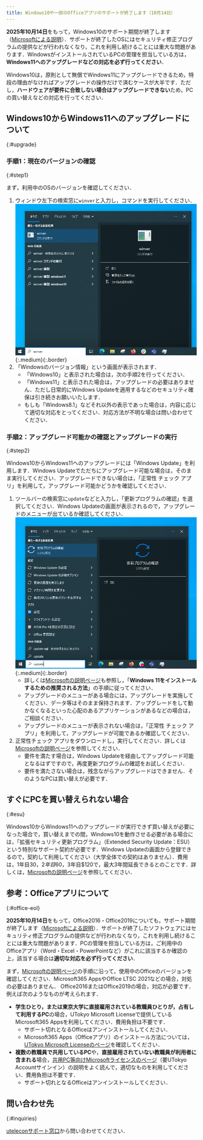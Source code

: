 ```yaml
---
title: Windows10や一部のOfficeアプリのサポートが終了します（10月14日）
---
```


**2025年10月14日**をもって，Windows10のサポート期間が終了します（[Microsoftによる説明](https://www.microsoft.com/ja-jp/windows/end-of-support)）．サポートが終了したOSにはセキュリティ修正プログラムの提供などが行われなくなり，これを利用し続けることには重大な問題があります．WindowsがインストールされているPCの管理を担当している方は，**Windows11へのアップグレードなどの対応を必ず行ってください**．

Windows10は，原則として無償でWindows11にアップグレードできるため，特段の理由がなければアップグレードの操作だけで済むケースが大半です．ただし，**ハードウェアが要件に合致しない場合はアップグレードできない**ため，PCの買い替えなどの対応を行ってください．

## Windows10からWindows11へのアップグレードについて
{:#upgrade}

### 手順1：現在のバージョンの確認
{:#step1}

まず，利用中のOSのバージョンを確認してください．

1. ウィンドウ左下の検索窓に`winver`と入力し，コマンドを実行してください．![](./winver.png){:.medium}{:.border}
2. 「Windowsのバージョン情報」という画面が表示されます．
   * 「Windows10」と表示された場合は，次の手順2を行ってください．
   * 「Windows11」と表示された場合は，アップグレードの必要はありません．ただし日常的にWindows Updateを適用するなどのセキュリティ確保は引き続きお願いいたします．
   * もしも「Windows8.1」などそれ以外の表示であった場合は，内容に応じて適切な対応をとってください．対応方法が不明な場合は問い合わせてください．

### 手順2：アップグレード可能かの確認とアップグレードの実行
{:#step2}

Windows10からWindows11へのアップグレードには「Windows Update」を利用します．Windows Updateでただちにアップグレード可能な場合は，そのまま実行してください．アップグレードできない場合は，「正常性 チェック アプリ」を利用して，アップグレード可能かどうかを確認してください．

1. ツールバーの検索窓に`update`などと入力し，「更新プログラムの確認」を選択してください．Windows Updateの画面が表示されるので，アップグレードのメニューが出ているか確認してください．![](./windowsupdate.png){:.medium}{:.border}
   * 詳しくは[Microsoftの説明ページ](https://support.microsoft.com/ja-jp/windows/e0edbbfb-cfc5-4011-868b-2ce77ac7c70e)も参照し，「**Windows 11をインストールするための推奨される方法**」の手順に従ってください．
   * アップグレードのメニューがある場合には，アップグレードを実施してください．データ等はそのまま保持されます．アップグレードをして動かなくなるといった心配のあるアプリケーションがあるなどの場合は，ご相談ください．
   * アップグレードのメニューが表示されない場合は，「正常性 チェック アプリ」を利用して，アップグレードが可能であるか確認してください．
2. 正常性チェック アプリをダウンロードし，実行してください．詳しくは[Microsoftの説明ページ](https://support.microsoft.com/ja-jp/windows/9c8abd9b-03ba-4e67-81ef-36f37caa7844)を参照してください．
   * 要件を満たす場合は，Windows Updateを経由してアップグレード可能となるはずですので，再度更新プログラムの確認をお試しください．
   * 要件を満たさない場合は，残念ながらアップグレードはできません．そのようなPCは買い替えが必要です．

## すぐにPCを買い替えられない場合
{:#esu}

Windows10からWindows11へのアップグレードが実行できず買い替えが必要になった場合で，買い替えまでの間，Windows10を動作させる必要がある場合には，「拡張セキュリティ更新プログラム」（Extended Security Update：ESU）という特別なサポート契約が必要です．Windows Updateの画面から登録できるので，契約して利用してください（大学全体での契約はありません）．費用は，1年目$30，2年目$60，3年目$120で，最大3年間延長できるとのことです．詳しくは，[Microsoftの説明ページ](https://www.microsoft.com/ja-JP/windows/end-of-support)を参照してください．

## 参考：Officeアプリについて
{:#office-eol}

**2025年10月14日**をもって，Office2016・Office2019についても，サポート期間が終了します（[Microsoftによる説明](https://support.microsoft.com/ja-jp/office/818c68bc-d5e5-47e5-b52f-ddf636cf8e16)）．サポートが終了したソフトウェアにはセキュリティ修正プログラムの提供などが行われなくなり，これを利用し続けることには重大な問題があります．PCの管理を担当している方は，ご利用中のOfficeアプリ（Word・Excel・PowerPointなど）がこれに該当するか確認の上，該当する場合は**適切な対応を必ず行ってください**．

まず，[Microsoftの説明ページ](https://support.microsoft.com/ja-jp/office/8e83dd74-3b83-4528-bda6-6ff6118f8293)の手順に沿って，使用中のOfficeのバージョンを確認してください．Microsoft365 AppsやOffice LTSC 2021などの場合，対処の必要はありません．
Office2016またはOffice2019の場合，対応が必要です．例えば次のようなものが考えられます．

* **学生ひとり，または東京大学に直接雇用されている教職員ひとりが，占有して利用するPC**の場合，UTokyo Microsoft Licenseで提供しているMicrosoft365 Appsを利用してください．費用負担は不要です．
  * サポート切れとなるOfficeはアンインストールしてください．
  * Microsoft365 Apps（Officeアプリ）のインストール方法については，[UTokyo Microsoft Licenseのページ](/microsoft/install/)を確認してください．
* **複数の教職員で共用しているPC**や，**直接雇用されていない教職員が利用者に含まれる**場合，[共用PC等向けMicrosoftライセンスのページ](https://univtokyo.sharepoint.com/sites/utokyoaccount/SitePages/Microsoft-license-for-shared-PC.aspx)（要UTokyo Accountサインイン）の説明をよく読んで，適切なものを利用してください．費用負担は不要です．
  * サポート切れとなるOfficeはアンインストールしてください．

## 問い合わせ先
{:#inquiries}

[uteleconサポート窓口](/support/)から問い合わせてください．
